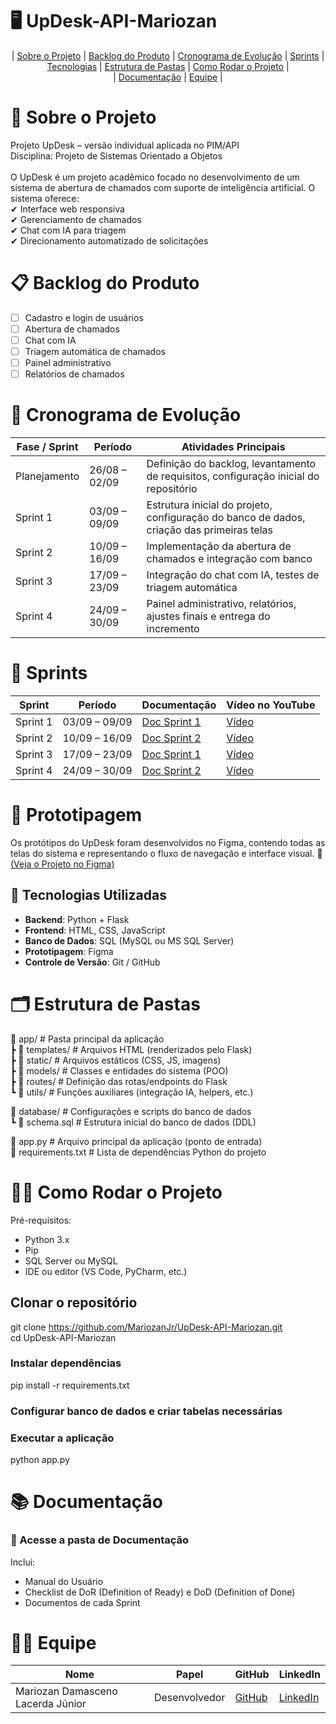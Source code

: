 # 🖥️ UpDesk-API-Mariozan
<p align="center">
  | <a href="#sobre-o-projeto">Sobre o Projeto</a> |
  <a href="#backlog-do-produto">Backlog do Produto</a> |
  <a href="#cronograma-de-evolucao">Cronograma de Evolução</a> |
  <a href="#sprints">Sprints</a> |
  <a href="#tecnologias-utilizadas">Tecnologias</a> |
  <a href="#estrutura-de-pastas">Estrutura de Pastas</a> |  
  <a href="#como-rodar-o-projeto">Como Rodar o Projeto</a> |  
   <br> | <a href="#documentacao">Documentação</a> |  
  <a href="#equipe">Equipe</a> |
</p>


# 📖 Sobre o Projeto
Projeto UpDesk – versão individual aplicada no PIM/API  
Disciplina: Projeto de Sistemas Orientado a Objetos  
<br>
O UpDesk é um projeto acadêmico focado no desenvolvimento de um sistema de abertura de chamados com suporte de inteligência artificial.
O sistema oferece:  
✔ Interface web responsiva  
✔ Gerenciamento de chamados  
✔ Chat com IA para triagem  
✔ Direcionamento automatizado de solicitações   

# 📋 Backlog do Produto
- [ ] Cadastro e login de usuários  
- [ ] Abertura de chamados  
- [ ] Chat com IA  
- [ ] Triagem automática de chamados  
- [ ] Painel administrativo  
- [ ] Relatórios de chamados

# 📅 Cronograma de Evolução

| Fase / Sprint | Período        | Atividades Principais                                                                    |
| ------------- | -------------- | ---------------------------------------------------------------------------------------- |
| Planejamento  | 26/08 – 02/09  | Definição do backlog, levantamento de requisitos, configuração inicial do repositório   |
| Sprint 1      | 03/09 – 09/09  | Estrutura inicial do projeto, configuração do banco de dados, criação das primeiras telas|
| Sprint 2      | 10/09 – 16/09  | Implementação da abertura de chamados e integração com banco                             |
| Sprint 3      | 17/09 – 23/09  | Integração do chat com IA, testes de triagem automática                                  |
| Sprint 4      | 24/09 – 30/09  | Painel administrativo, relatórios, ajustes finais e entrega do incremento               |


# 🚀 Sprints
| Sprint   | Período       | Documentação         | Vídeo no YouTube |
| -------- | ------------- | -------------------- | ---------------- |
| Sprint 1 | 03/09 – 09/09 | [Doc Sprint 1](link) | [Vídeo](link)    |
| Sprint 2 | 10/09 – 16/09 | [Doc Sprint 2](link) | [Vídeo](link)    |
| Sprint 3 | 17/09 – 23/09 | [Doc Sprint 1](link) | [Vídeo](link)    |
| Sprint 4 | 24/09 – 30/09 | [Doc Sprint 2](link) | [Vídeo](link)    |




# 🎨 Prototipagem 
Os protótipos do UpDesk foram desenvolvidos no Figma, contendo todas as telas do sistema e representando o fluxo de navegação e interface visual. 
🔗 [(Veja o Projeto no Figma)](https://www.figma.com/design/E1MoJEdet6K1CZIIEW0vfm/UpDesk?node-id=294-3&t=YVfI6JaDnaV6bH2t-0)

## 🚀 Tecnologias Utilizadas  
- **Backend**: Python + Flask  
- **Frontend**: HTML, CSS, JavaScript  
- **Banco de Dados**: SQL (MySQL ou MS SQL Server)  
- **Prototipagem**: Figma  
- **Controle de Versão**: Git / GitHub 

# 🗂 Estrutura de Pastas    
📁 app/                   # Pasta principal da aplicação  
 ┣ 📁 templates/          # Arquivos HTML (renderizados pelo Flask)  
 ┣ 📁 static/             # Arquivos estáticos (CSS, JS, imagens)  
 ┣ 📁 models/             # Classes e entidades do sistema (POO)  
 ┣ 📁 routes/             # Definição das rotas/endpoints do Flask  
 ┗ 📁 utils/              # Funções auxiliares (integração IA, helpers, etc.)  
   
📁 database/              # Configurações e scripts do banco de dados  
 ┗ 📄 schema.sql          # Estrutura inicial do banco de dados (DDL)  
  
📄 app.py                 # Arquivo principal da aplicação (ponto de entrada)  
📄 requirements.txt       # Lista de dependências Python do projeto  



# 🧑‍💻 Como Rodar o Projeto    
Pré-requisitos:
- Python 3.x  
- Pip
- SQL Server ou MySQL
- IDE ou editor (VS Code, PyCharm, etc.)  

## Clonar o repositório  
git clone https://github.com/MariozanJr/UpDesk-API-Mariozan.git   
cd UpDesk-API-Mariozan   

### Instalar dependências  
pip install -r requirements.txt  

### Configurar banco de dados e criar tabelas necessárias  

### Executar a aplicação  
python app.py  

# 📚 Documentação
### 📂 Acesse a pasta de Documentação

Inclui:
- Manual do Usuário
- Checklist de DoR (Definition of Ready) e DoD (Definition of Done)
- Documentos de cada Sprint
 

# 🧑‍💻 Equipe 
| Nome                              | Papel         | GitHub                                  | LinkedIn                                               |
| --------------------------------- | ------------- | --------------------------------------- | ------------------------------------------------------ |
| Mariozan Damasceno Lacerda Júnior | Desenvolvedor | [GitHub](https://github.com/MariozanJr) | [LinkedIn](https://www.linkedin.com/in/mariozanjunior) |

